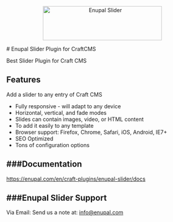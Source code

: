 <p align="center">
	<a href="https://enupal.com/craft-plugins/enupal-slider/docs/" target="_blank">
	<img width="312" height="90" src="https://enupal.com/assets/docs/slider-icon.svg" alt="Enupal Slider"></a>
</p>
# Enupal Slider Plugin for CraftCMS

Best Slider Plugin for Craft CMS

## Features

Add a slider to any entry of Craft CMS

* Fully responsive - will adapt to any device
* Horizontal, vertical, and fade modes
* Slides can contain images, video, or HTML content
* <On line of Code> To add it easily to any template
* Browser support: Firefox, Chrome, Safari, iOS, Android, IE7+
* SEO Optimized
* Tons of configuration options

###Documentation
------------------------------------------------------------

https://enupal.com/en/craft-plugins/enupal-slider/docs

###Enupal Slider Support
------------------------------------------------------------

Via Email:
Send us a note at: info@enupal.com


